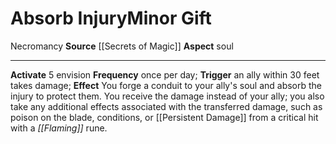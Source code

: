 ﻿---
element: null
id: '79'
item_category: Relics
name: Absorb Injury
prerequisite: null
rarity: Common
school: Necromancy
source: '[[DATABASE/source/Secrets of Magic|Secrets of Magic]]'
trait:
- '[[DATABASE/trait/Necromancy|Necromancy]]'
type: Relic Minor Gift

---
# Absorb Injury<span class="item-type">Minor Gift</span>

<span class="item-trait">Necromancy</span>
**Source** [[Secrets of Magic]] 
**Aspect** soul

---
**Activate** <span class="action-icon">5</span> envision **Frequency** once per day; **Trigger** an ally within 30 feet takes damage; **Effect** You forge a conduit to your ally's soul and absorb the injury to protect them. You receive the damage instead of your ally; you also take any additional effects associated with the transferred damage, such as poison on the blade, conditions, or [[Persistent Damage]] from a critical hit with a _[[Flaming]]_ rune.